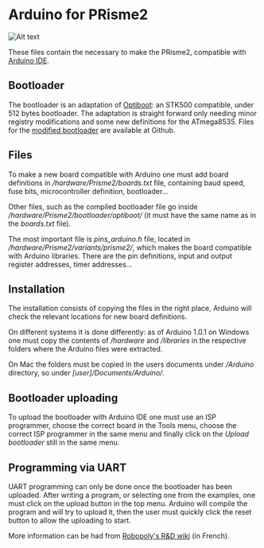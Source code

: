 # Arduino for PRisme2

![Alt text](http://robopoly.epfl.ch/files/content/sites/robopoly/files/web/prisme/IMG_20120614_183432.jpg)

These files contain the necessary to make the PRisme2, compatible with [Arduino IDE](http://arduino.cc/en/Main/Software).

## Bootloader
The bootloader is an adaptation of [Optiboot](http://code.google.com/p/optiboot/): an STK500 compatible, under 512 bytes bootloader. The adaptation is straight forward only needing minor registry modifications and some new definitions for the ATmega8535. Files for the [modified bootloader](https://github.com/Robopoly/prisme2-bootloader) are available at Github.

## Files
To make a new board compatible with Arduino one must add board definitions in _/hardware/Prisme2/boards.txt_ file, containing  baud speed, fuse bits, microcontroller definition, bootloader...

Other files, such as the compiled bootloader file go inside _/hardware/Prisme2/bootloader/optiboot/_ (it must have the same name as in the _boards.txt_ file).

The most important file is _pins\_arduino.h_ file, located in _/hardware/Prisme2/variants/prisme2/_, which makes the board compatible with Arduino libraries. There are the pin definitions, input and output register addresses, timer addresses...

## Installation
The installation consists of copying the files in the right place, Arduino will check the relevant locations for new board definitions.

On different systems it is done differently: as of Arduino 1.0.1 on Windows one must copy the contents of _/hardware_ and _/libraries_ in the respective folders where the Arduino files were extracted.

On Mac the folders must be copied in the users documents under _/Arduino_ directory, so under _[user]/Documents/Arduino/_.

## Bootloader uploading
To upload the bootloader with Arduino IDE one must use an ISP programmer, choose the correct board in the Tools menu, choose the correct ISP programmer in the same menu and finally click on the _Upload bootloader_ still in the same menu.

## Programming via UART
UART programming can only be done once the bootloader has been uploaded. After writing a program, or selecting one from the examples, one must click on the upload button in the top menu. Arduino will compile the program and will try to upload it, then the user must quickly click the reset button to allow the uploading to start.

More information can be had from [Robopoly's R&D wiki](http://wiki.robopoly.ch/w/Arduino) (in French).
